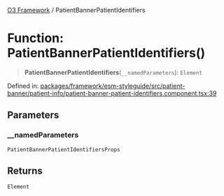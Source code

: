 [O3 Framework](../API.md) / PatientBannerPatientIdentifiers

# Function: PatientBannerPatientIdentifiers()

> **PatientBannerPatientIdentifiers**(`__namedParameters`): `Element`

Defined in: [packages/framework/esm-styleguide/src/patient-banner/patient-info/patient-banner-patient-identifiers.component.tsx:39](https://github.com/UjjawalPrabhat/openmrs-esm-core/blob/main/packages/framework/esm-styleguide/src/patient-banner/patient-info/patient-banner-patient-identifiers.component.tsx#L39)

## Parameters

### \_\_namedParameters

`PatientBannerPatientIdentifiersProps`

## Returns

`Element`
